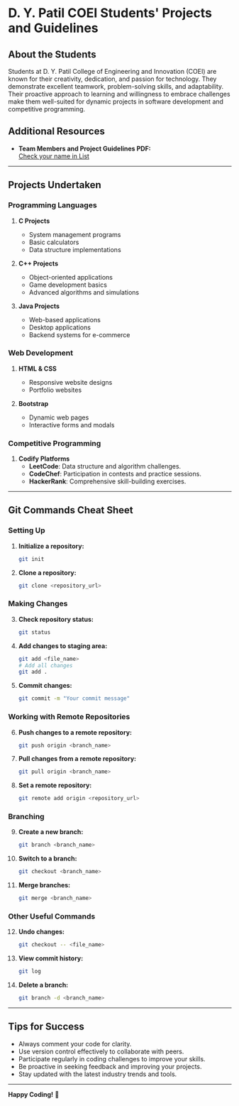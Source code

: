 # D. Y. Patil COEI Students' Projects and Guidelines

## About the Students

Students at D. Y. Patil College of Engineering and Innovation (COEI) are known for their creativity, dedication, and passion for technology. They demonstrate excellent teamwork, problem-solving skills, and adaptability. Their proactive approach to learning and willingness to embrace challenges make them well-suited for dynamic projects in software development and competitive programming.

## Additional Resources

- **Team Members and Project Guidelines PDF:**  
    <a href="https://drive.google.com/file/d/1cSxpJSVcxCUac94TaTGKdpgFY_F9Uyc8/view?usp=drive_link" target="_blank">Check your name in List</a>


---

## Projects Undertaken

### Programming Languages

1. **C Projects**
   - System management programs
   - Basic calculators
   - Data structure implementations

2. **C++ Projects**
   - Object-oriented applications
   - Game development basics
   - Advanced algorithms and simulations

3. **Java Projects**
   - Web-based applications
   - Desktop applications
   - Backend systems for e-commerce

### Web Development

1. **HTML & CSS**
   - Responsive website designs
   - Portfolio websites

2. **Bootstrap**
   - Dynamic web pages
   - Interactive forms and modals

### Competitive Programming

1. **Codify Platforms**
   - **LeetCode**: Data structure and algorithm challenges.
   - **CodeChef**: Participation in contests and practice sessions.
   - **HackerRank**: Comprehensive skill-building exercises.

---

## Git Commands Cheat Sheet

### Setting Up
1. **Initialize a repository:**
   ```bash
   git init
   ```

2. **Clone a repository:**
   ```bash
   git clone <repository_url>
   ```

### Making Changes
3. **Check repository status:**
   ```bash
   git status
   ```

4. **Add changes to staging area:**
   ```bash
   git add <file_name>
   # Add all changes
   git add .
   ```

5. **Commit changes:**
   ```bash
   git commit -m "Your commit message"
   ```

### Working with Remote Repositories
6. **Push changes to a remote repository:**
   ```bash
   git push origin <branch_name>
   ```

7. **Pull changes from a remote repository:**
   ```bash
   git pull origin <branch_name>
   ```

8. **Set a remote repository:**
   ```bash
   git remote add origin <repository_url>
   ```

### Branching
9. **Create a new branch:**
   ```bash
   git branch <branch_name>
   ```

10. **Switch to a branch:**
    ```bash
    git checkout <branch_name>
    ```

11. **Merge branches:**
    ```bash
    git merge <branch_name>
    ```

### Other Useful Commands
12. **Undo changes:**
    ```bash
    git checkout -- <file_name>
    ```

13. **View commit history:**
    ```bash
    git log
    ```

14. **Delete a branch:**
    ```bash
    git branch -d <branch_name>
    ```

---

## Tips for Success
- Always comment your code for clarity.
- Use version control effectively to collaborate with peers.
- Participate regularly in coding challenges to improve your skills.
- Be proactive in seeking feedback and improving your projects.
- Stay updated with the latest industry trends and tools.

---

**Happy Coding!** 🚀
